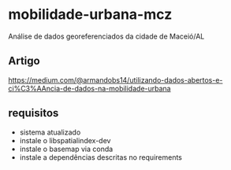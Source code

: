 # mobilidade-urbana-mcz
Análise de dados georeferenciados da cidade de Maceió/AL

## Artigo
https://medium.com/@armandobs14/utilizando-dados-abertos-e-ci%C3%AAncia-de-dados-na-mobilidade-urbana

## requisitos
- sistema atualizado
- instale o libspatialindex-dev
- instale o basemap via conda
- instale a dependências descritas no requirements
